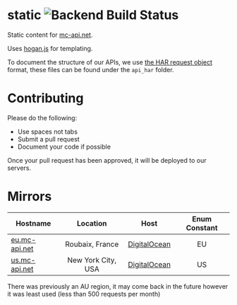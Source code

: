 static ![Backend Build Status](http://build.mc-api.net/buildStatus/icon?job=mcapi)
======

Static content for [mc-api.net](https://mc-api.net).

Uses [hogan.js](http://twitter.github.io/hogan.js) for templating.

To document the structure of our APIs, we use [the HAR request object](http://www.softwareishard.com/blog/har-12-spec/#request) format, these files can be found under the `api_har` folder.

Contributing
======
Please do the following:
- Use spaces not tabs
- Submit a pull request
- Document your code if possible

Once your pull request has been approved, it will be deployed to our servers.

Mirrors
======
| Hostname        | Location           | Host  | Enum Constant |
| ------------- |:-------------:|:-----:|:---------:|
| [eu.mc-api.net](https://eu.mc-api.net)      | Roubaix, France | [DigitalOcean](https://m.do.co/c/f8c7ada39e1b) | EU |
| [us.mc-api.net](https://us.mc-api.net)      | New York City, USA | [DigitalOcean](https://m.do.co/c/f8c7ada39e1b) | US |

There was previously an AU region, it may come back in the future however it was least used (less than 500 requests per month)
